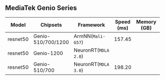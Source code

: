 ## MediaTek Genio Series

  | Model   |     Chipsets          |    Framework                |    Speed (ms) |   Memory (GB) |  Power (Watt) |     Temp (°C)    |
  |---------|-----------------------|-----------------------------|---------------|---------------|---------------|------------------|
  | resnet50  |  Genio-510/700/1200         | ArmNN(`Mali-G57`)       |    157.45    |           |               |                  |
  | resnet50  |  Genio-1200                 | NeuronRT(`MDLA 2.0`)        |         |           |               |                  |
  | resnet50  |  Genio-510/700              | NeuronRT(`MDLA 3.0`)        |   198.20      |           |               |                  |
